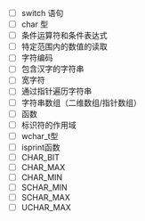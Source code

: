 - [ ] switch 语句
- [ ] char 型
- [ ] 条件运算符和条件表达式
- [ ] 特定范围内的数值的读取
- [ ] 字符编码
- [ ] 包含汉字的字符串
- [ ] 宽字符
- [ ] 通过指针遍历字符串
- [ ] 字符串数组（二维数组/指针数组）
- [ ] 函数
- [ ] 标识符的作用域
- [ ] wchar_t型
- [ ] isprint函数
- [ ] CHAR_BIT
- [ ] CHAR_MAX
- [ ] CHAR_MIN
- [ ] SCHAR_MIN
- [ ] SCHAR_MAX
- [ ] UCHAR_MAX